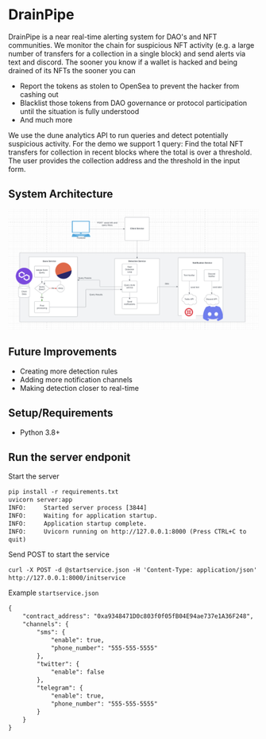 # DrainPipe
DrainPipe is a near real-time alerting system for DAO's and NFT communities. We monitor the chain for
suspicious NFT activity (e.g. a large number of transfers for a collection in a single block) and send
alerts via text and discord. The sooner you know if a wallet is hacked and being drained of its NFTs
the sooner you can
* Report the tokens as stolen to OpenSea to prevent the hacker from cashing out
* Blacklist those tokens from DAO governance or protocol participation until the situation is fully understood
* And much more

We use the dune analytics API to run queries and detect potentially suspicious activity. For the demo we support
1 query: Find the total NFT transfers for collection in recent blocks where the total is over a threshold. The
user provides the collection address and the threshold in the input form.

## System Architecture
![System Architecture](system-architecture.png)

## Future Improvements
* Creating more detection rules
* Adding more notification channels
* Making detection closer to real-time

## Setup/Requirements
* Python 3.8+

## Run the server endponit

Start the server
```
pip install -r requirements.txt
uvicorn server:app
INFO:     Started server process [3844]
INFO:     Waiting for application startup.
INFO:     Application startup complete.
INFO:     Uvicorn running on http://127.0.0.1:8000 (Press CTRL+C to quit)
```

Send POST to start the service
```
curl -X POST -d @startservice.json -H 'Content-Type: application/json' http://127.0.0.1:8000/initservice
```

Example `startservice.json`
```
{
    "contract_address": "0xa9348471D0c803f0f05fB04E94ae737e1A36F248",
    "channels": {
        "sms": {
            "enable": true,
            "phone_number": "555-555-5555"
        },
        "twitter": {
            "enable": false
        },
        "telegram": {
            "enable": true,
            "phone_number": "555-555-5555"
        }
    }
}
```